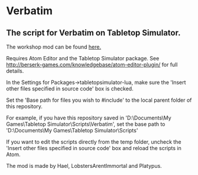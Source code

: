 # Verbatim

## The script for Verbatim on Tabletop Simulator.

The workshop mod can be found [here.](https://steamcommunity.com/sharedfiles/filedetails/?id=1815852657)

Requires Atom Editor and the Tabletop Simulator package. See http://berserk-games.com/knowledgebase/atom-editor-plugin/ for full details.

In the Settings for Packages->tabletopsimulator-lua, make sure the 'Insert other files specified in source code' box is checked.

Set the 'Base path for files you wish to #include' to the local parent folder of this repository.

For example, if you have this repository saved in 'D:\Documents\My Games\Tabletop Simulator\Scripts\Verbatim', set the base path to 'D:\Documents\My Games\Tabletop Simulator\Scripts'

If you want to edit the scripts directly from the temp folder, uncheck the 'Insert other files specified in source code' box and reload the scripts in Atom.

The mod is made by Hael, LobstersArentImmortal and Platypus.
